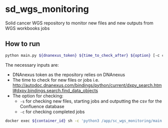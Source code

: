 # sd_wgs_monitoring

Solid cancer WGS repository to monitor new files and new outputs from WGS workbooks jobs

## How to run

```sh
python main.py ${dnanexus_token} ${time_to_check_after} ${option} [-c config_override ...]
```

The necessary inputs are:

- DNAnexus token as the repository relies on DNAnexus
- The time to check for new files or jobs i.e. <http://autodoc.dnanexus.com/bindings/python/current/dxpy_search.html#dxpy.bindings.search.find_data_objects>
- The option for checking:
  - `-s` for checking new files, starting jobs and outputting the csv for the Confluence database
  - `-c` for checking completed jobs

```sh
docker exec ${container_id} sh -c 'python3 /app/sc_wgs_monitoring/main.py "$DNANEXUS_TOKEN" ...'
```
